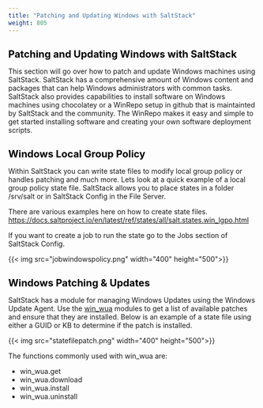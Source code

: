 ```yaml
---
title: "Patching and Updating Windows with SaltStack"
weight: 805
---
```


<h1 style="color:black;font-size:20px;">Patching and Updating Windows with SaltStack</h1>

This section will go over how to patch and update Windows machines using SaltStack. SaltStack has a comprehensive amount of Windows content and packages that can help Windows administrators with common tasks. SaltStack also provides capabilities to install software on Windows machines using chocolatey or a WinRepo setup in github that is maintainted by SaltStack and the community. The WinRepo makes it easy and simple to get started installing software and creating your own software deployment scripts.

<h1 style="color:black;font-size:20px;">Windows Local Group Policy</h1>

Within SaltStack you can write state files to modify local group policy or handles patching and much more. Lets look at a quick example of a local group policy state file. SaltStack allows you to place states in a folder /srv/salt or in SaltStack Config in the File Server.

There are various examples here on how to create state files.
https://docs.saltproject.io/en/latest/ref/states/all/salt.states.win_lgpo.html

If you want to create a job to run the state go to the Jobs section of SaltStack Config.

{{< img src="jobwindowspolicy.png" width="400" height="500">}}

<h1 style="color:black;font-size:20px;">Windows Patching & Updates</h1>

SaltStack has a module for managing Windows Updates using the Windows Update Agent. Use the <a href="https://docs.saltproject.io/en/latest/ref/modules/all/salt.modules.win_wua.html">win_wua</a> modules to get a list of available patches and ensure that they are installed. Below is an example of a state file using either a GUID or KB to determine if the patch is installed.


{{< img src="statefilepatch.png" width="400" height="500">}}

The functions commonly used with win_wua are:

- win_wua.get
- win_wua.download
- win_wua.install
- win_wua.uninstall

